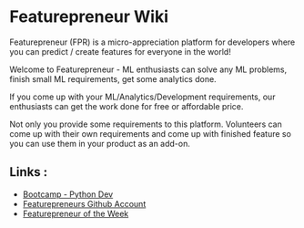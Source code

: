 # Featurepreneur Wiki

Featurepreneur (FPR) is a micro-appreciation platform for developers where you can predict / create features for everyone in the world!

Welcome to Featurepreneur - ML enthusiasts can solve any ML problems, finish small ML requirements, get some analytics done.

If you come up with your ML/Analytics/Development requirements, our enthusiasts can get the work done for free or affordable price.

Not only you provide some requirements to this platform. Volunteers can come up with their own requirements and come up with finished feature so you can use them in your product as an add-on.

## Links :

  * [Bootcamp - Python Dev](bootcamp-python-dev.md)
  * [Featurepreneurs Github Account](featurepreneurs-github.md)
  * [Featurepreneur of the Week](fpr-of-the-week.md)
